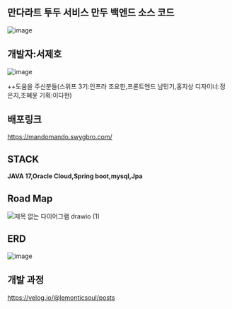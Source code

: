 ## 만다라트 투두 서비스 만두 백엔드 소스 코드

![image](https://github.com/lemonticsoul/mandart/assets/127959482/39376764-d718-4096-9ac6-4558bddf05ee)

## 개발자:서제호

![image](https://github.com/lemonticsoul/mandart/assets/127959482/e9c17f8d-0a56-439c-989b-14fa232cde0c)

++도움을 주신분들(스위프 3기:인프라 조요한,프론트엔드 남민기,홍지상 디자이너:정은지,조혜윤 기획:이다현)
## 배포링크

https://mandomando.swygbro.com/


## STACK



**JAVA 17,Oracle Cloud,Spring boot,mysql,Jpa**


## Road Map

![제목 없는 다이어그램 drawio (1)](https://github.com/lemonticsoul/mandart/assets/127959482/8057aba8-5d66-47ed-88ac-cfe8cfcb4f08)

## ERD

![image](https://github.com/lemonticsoul/mandart/assets/127959482/3650336a-6976-4eb8-87b9-69c827d52124)



## 개발 과정

https://velog.io/@lemonticsoul/posts
